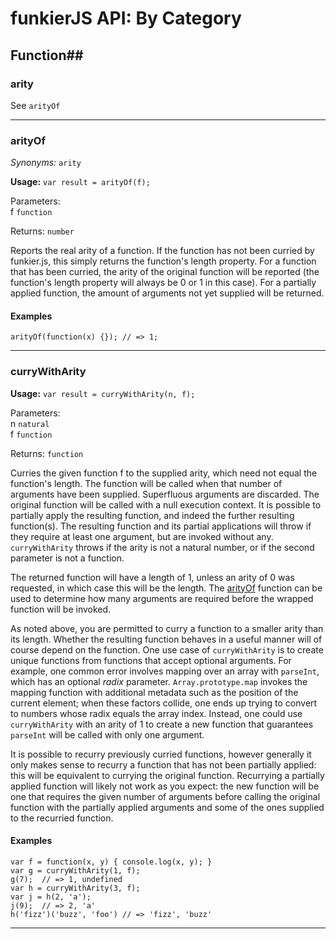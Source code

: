 # funkierJS API: By Category #

## Function##
### arity ###
See `arityOf`
***
### arityOf ###
*Synonyms:* `arity`

**Usage:** `var result = arityOf(f);`

Parameters:  
f `function`

Returns: `number`

Reports the real arity of a function. If the function has not been curried by funkier.js, this simply returns the
function's length property. For a function that has been curried, the arity of the original function will be
reported (the function's length property will always be 0 or 1 in this case). For a partially applied function,
the amount of arguments not yet supplied will be returned.

#### Examples ####
    arityOf(function(x) {}); // => 1;
***
### curryWithArity ###
**Usage:** `var result = curryWithArity(n, f);`

Parameters:  
n `natural`  
f `function`

Returns: `function`

Curries the given function f to the supplied arity, which need not equal the function's length. The function will
be called when that number of arguments have been supplied. Superfluous arguments are discarded. The original
function will be called with a null execution context. It is possible to partially apply the resulting function,
and indeed the further resulting function(s). The resulting function and its partial applications will throw if
they require at least one argument, but are invoked without any. `curryWithArity` throws if the arity is not a
natural number, or if the second parameter is not a function.

The returned function will have a length of 1, unless an arity of 0 was requested, in which case this will be the
length. The [arityOf](#arityOf) function can be used to determine how many arguments are required before the
wrapped function will be invoked.

As noted above, you are permitted to curry a function to a smaller arity than its length. Whether the resulting
function behaves in a useful manner will of course depend on the function. One use case of `curryWithArity` is
to create unique functions from functions that accept optional arguments. For example, one common error involves
mapping over an array with `parseInt`, which has an optional *radix* parameter. `Array.prototype.map` invokes
the mapping function with additional metadata such as the position of the current element; when these factors
collide, one ends up trying to convert to numbers whose radix equals the array index. Instead, one could use
`curryWithArity` with an arity of 1 to create a new function that guarantees `parseInt` will be called with only
one argument.

It is possible to recurry previously curried functions, however generally it only makes sense to recurry a
function that has not been partially applied: this will be equivalent to currying the original function.
Recurrying a partially applied function will likely not work as you expect: the new function will be one that
requires the given number of arguments before calling the original function with the partially applied arguments
and some of the ones supplied to the recurried function.

#### Examples ####
    var f = function(x, y) { console.log(x, y); }
    var g = curryWithArity(1, f);
    g(7);  // => 1, undefined
    var h = curryWithArity(3, f);
    var j = h(2, 'a');
    j(9);  // => 2, 'a'
    h('fizz')('buzz', 'foo') // => 'fizz', 'buzz'
***

